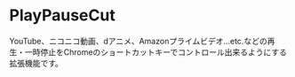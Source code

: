 # PlayPauseCut
YouTube、ニコニコ動画、dアニメ、Amazonプライムビデオ...etc.などの再生・一時停止をChromeのショートカットキーでコントロール出来るようにする拡張機能です。
